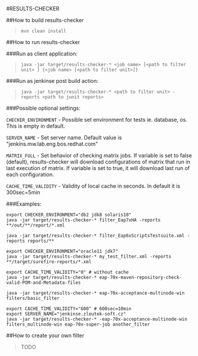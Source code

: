 #RESULTS-CHECKER


##How to build results-checker

> `mvn clean install`

##How to run results-checker

###Run as client application:

 > `java -jar target/results-checker-* <job name> [<path to filter unit> ] {<job name> [<path to filter unit>]}`

###Run as jenkinse post build action:

> `java -jar target/results-checker-* <path to filter unit> -reports <path to junit reports>`

###Possible optional settings:

`CHECKER_ENVIRONMENT` - Possible set environment for tests ie. database, os. This is empty in default.

`SERVER_NAME` - Set server name. Default value is "jenkins.mw.lab.eng.bos.redhat.com"

`MATRIX_FULL` - Set behavior of checking matrix jobs. If variable is set to false (default), results-checker will download configurations of matrix that run in last execution of matrix.
  If variable is set to true, it will download last run of each configuration.

`CACHE_TIME_VALIDITY` - Validity of local cache in seconds. In default it is 300sec=5min


###Examples:
```
export CHECKER_ENVIRONMENT="db2 jdk8 solaris10"
java -jar target/results-checker-* filter_Eap7xHA -reports **/out/**/report/*.xml

java -jar target/results-checker-* filter_Eap6xScriptsTestsuite.xml -reports reports/**

export CHECKER_ENVIRONMENT="oracle11 jdk7"
java -jar target/results-checker-* my_test_filter.xml -reports **/target/surefire-reports/*.xml

export CACHE_TIME_VALIDITY="0" # without cache
java -jar target/results-checker-* eap-70x-maven-repository-check-valid-POM-and-Metadata-files

java -jar target/results-checker-* eap-70x-acceptance-multinode-win filters/basic_filter

export CACHE_TIME_VALIDITY="600" # 600sec=10min
export SERVER_NAME="jenkinse.zloutek-soft.cz"
java -jar target/results-checker-* -eap-70x-acceptance-multinode-win filters_multinode-win eap-70x-super-job another_filter
```

##How to create your own filter

> TODO